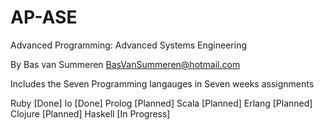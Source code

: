 # AP-ASE
Advanced Programming: Advanced Systems Engineering

By Bas van Summeren <BasVanSummeren@hotmail.com>

Includes the Seven Programming langauges in Seven weeks assignments 

Ruby    [Done] 
Io      [Done] 
Prolog  [Planned] 
Scala   [Planned] 
Erlang  [Planned] 
Clojure [Planned] 
Haskell [In Progress] 
